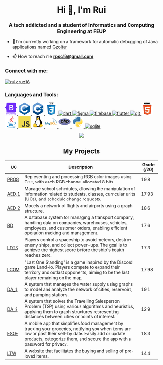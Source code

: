 <h1 align="center">Hi 👋, I'm Rui</h1>
<h3 align="center">A tech addicted and a student of Informatics and Computing Engineering at FEUP</h3>

- 🔭 I’m currently working on a framework for automatic debugging of Java applications named [Gzoltar](https://github.com/RuiCruz16/gzoltar)

- 📫 How to reach me **rpsc16@gmail.com**

<h3 align="left">Connect with me:</h3>
<p align="left">
<a href="https://instagram.com/rui.cruz16" target="blank"><img align="center" src="https://raw.githubusercontent.com/rahuldkjain/github-profile-readme-generator/master/src/images/icons/Social/instagram.svg" alt="rui.cruz16" height="30" width="40" /></a>
</p>

<h3 align="left">Languages and Tools:</h3>
<p align="left"> <a href="https://getbootstrap.com" target="_blank" rel="noreferrer"> <img src="https://raw.githubusercontent.com/devicons/devicon/master/icons/bootstrap/bootstrap-plain-wordmark.svg" alt="bootstrap" width="40" height="40"/> </a> <a href="https://www.cprogramming.com/" target="_blank" rel="noreferrer"> <img src="https://raw.githubusercontent.com/devicons/devicon/master/icons/c/c-original.svg" alt="c" width="40" height="40"/> </a> <a href="https://www.w3schools.com/cpp/" target="_blank" rel="noreferrer"> <img src="https://raw.githubusercontent.com/devicons/devicon/master/icons/cplusplus/cplusplus-original.svg" alt="cplusplus" width="40" height="40"/> </a> <a href="https://www.w3schools.com/css/" target="_blank" rel="noreferrer"> <img src="https://raw.githubusercontent.com/devicons/devicon/master/icons/css3/css3-original-wordmark.svg" alt="css3" width="40" height="40"/> </a> <a href="https://dart.dev" target="_blank" rel="noreferrer"> <img src="https://www.vectorlogo.zone/logos/dartlang/dartlang-icon.svg" alt="dart" width="40" height="40"/> </a> <a href="https://www.figma.com/" target="_blank" rel="noreferrer"> <img src="https://www.vectorlogo.zone/logos/figma/figma-icon.svg" alt="figma" width="40" height="40"/> </a> <a href="https://firebase.google.com/" target="_blank" rel="noreferrer"> <img src="https://www.vectorlogo.zone/logos/firebase/firebase-icon.svg" alt="firebase" width="40" height="40"/> </a> <a href="https://flutter.dev" target="_blank" rel="noreferrer"> <img src="https://www.vectorlogo.zone/logos/flutterio/flutterio-icon.svg" alt="flutter" width="40" height="40"/> </a> <a href="https://git-scm.com/" target="_blank" rel="noreferrer"> <img src="https://www.vectorlogo.zone/logos/git-scm/git-scm-icon.svg" alt="git" width="40" height="40"/> </a> <a href="https://www.w3.org/html/" target="_blank" rel="noreferrer"> <img src="https://raw.githubusercontent.com/devicons/devicon/master/icons/html5/html5-original-wordmark.svg" alt="html5" width="40" height="40"/> </a> <a href="https://www.java.com" target="_blank" rel="noreferrer"> <img src="https://raw.githubusercontent.com/devicons/devicon/master/icons/java/java-original.svg" alt="java" width="40" height="40"/> </a> <a href="https://developer.mozilla.org/en-US/docs/Web/JavaScript" target="_blank" rel="noreferrer"> <img src="https://raw.githubusercontent.com/devicons/devicon/master/icons/javascript/javascript-original.svg" alt="javascript" width="40" height="40"/> </a> <a href="https://www.linux.org/" target="_blank" rel="noreferrer"> <img src="https://raw.githubusercontent.com/devicons/devicon/master/icons/linux/linux-original.svg" alt="linux" width="40" height="40"/> </a> <a href="https://www.mysql.com/" target="_blank" rel="noreferrer"> <img src="https://raw.githubusercontent.com/devicons/devicon/master/icons/mysql/mysql-original-wordmark.svg" alt="mysql" width="40" height="40"/> </a> <a href="https://www.php.net" target="_blank" rel="noreferrer"> <img src="https://raw.githubusercontent.com/devicons/devicon/master/icons/php/php-original.svg" alt="php" width="40" height="40"/> </a> <a href="https://www.python.org" target="_blank" rel="noreferrer"> <img src="https://raw.githubusercontent.com/devicons/devicon/master/icons/python/python-original.svg" alt="python" width="40" height="40"/> </a> <a href="https://www.sqlite.org/" target="_blank" rel="noreferrer"> <img src="https://www.vectorlogo.zone/logos/sqlite/sqlite-icon.svg" alt="sqlite" width="40" height="40"/> </a> </p>

<div align="center">
  <img src="https://github-readme-stats.vercel.app/api/top-langs/?username=RuiCruz16&layout=compact&langs_count=7&theme=dark"/>   
</div>

<h2 align = "center" >My Projects</h2>
<p align = "center">

| UC   | Description                                                                                                                                                   | Grade (/20) |
|------|---------------------------------------------------------------------------------------------------------------------------------------------------------------|-------------|
| [PROG](https://github.com/RuiCruz16/PROG) | Representing and processing RGB color images using C++, with each RGB channel allocated 8 bits. | 19.8 |
| [AED_1](https://github.com/RuiCruz16/AED_1) | Manage school schedules, allowing the manipulation of information related to students, classes, curricular units (UCs), and schedule change requests. | 17.93 |
| [AED_2](https://github.com/RuiCruz16/AED_2) | Models a network of flights and airports using a graph structure. | 18.6 |
| [BD](https://github.com/RuiCruz16/BD) | A database system for managing a transport company, handling data on companies, warehouses, vehicles, employees, and customer orders, enabling efficient operation tracking and management. | 17.6 |
| [LDTS](https://github.com/RuiCruz16/LDTS) | Players control a spaceship to avoid meteors, destroy enemy ships, and collect power-ups. The goal is to achieve the highest score before the ship's health reaches zero. | 17.3 |
| [LCOM](https://github.com/RuiCruz16/LCOM) | "Last One Standing" is a game inspired by the Discord game Land-io. Players compete to expand their territory and outlast opponents, aiming to be the last player remaining on the map. | 17.98 |
| [DA_1](https://github.com/RuiCruz16/DA_1) | A system that manages the water supply using graphs to model and analyze the network of cities, reservoirs, and pumping stations. | 19.1 |
| [DA_2](https://github.com/RuiCruz16/DA_2) | A system that solves the Travelling Salesperson Problem (TSP) using various algorithms and heuristics, applying them to graph structures representing distances between cities or points of interest. | 12.9 |
| [ESOF](https://github.com/RuiCruz16/ESOF) | A mobile app that simplifies food management by tracking your groceries, notifying you when items are low or past their sell-by date. Easily add or update products, categorize them, and secure the app with a password for privacy. | 18.3 |
| [LTW](https://github.com/RuiCruz16/LTW) | A website that facilitates the buying and selling of pre-loved items. | 14.4 |
